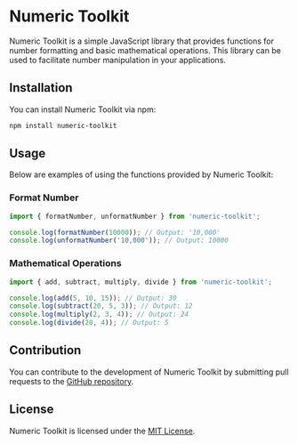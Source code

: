 # Numeric Toolkit

Numeric Toolkit is a simple JavaScript library that provides functions for number formatting and basic mathematical operations. This library can be used to facilitate number manipulation in your applications.

## Installation

You can install Numeric Toolkit via npm:

```bash
npm install numeric-toolkit
```

## Usage

Below are examples of using the functions provided by Numeric Toolkit:

### Format Number

```javascript
import { formatNumber, unformatNumber } from 'numeric-toolkit';

console.log(formatNumber(10000)); // Output: '10,000'
console.log(unformatNumber('10,000')); // Output: 10000
```

### Mathematical Operations

```javascript
import { add, subtract, multiply, divide } from 'numeric-toolkit';

console.log(add(5, 10, 15)); // Output: 30
console.log(subtract(20, 5, 3)); // Output: 12
console.log(multiply(2, 3, 4)); // Output: 24
console.log(divide(20, 4)); // Output: 5
```

## Contribution

You can contribute to the development of Numeric Toolkit by submitting pull requests to the [GitHub repository](https://github.com/your-username/numeric-toolkit).

## License

Numeric Toolkit is licensed under the [MIT License](https://opensource.org/licenses/MIT).